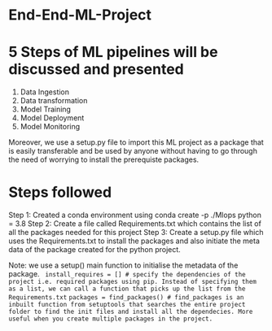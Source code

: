 # End-End-ML-Project

# 5 Steps of ML pipelines will be discussed and presented
1. Data Ingestion
2. Data transformation
3. Model Training
4. Model Deployment 
5. Model Monitoring 

Moreover, we use a setup.py file to import this ML project as a package that is easily transferable and be used by anyone without having to go through the need of worrying to install the prerequiste packages.

# Steps followed 

Step 1: Created a conda environment using conda create -p ./Mlops python = 3.8
Step 2: Create a file called Requirements.txt which contains the list of all the packages needed for this project 
Step 3: Create a setup.py file which uses the Requirements.txt to install the packages and also initiate the meta data of the package created for the python project.

Note: we use a setup() main function to initialise the metadata of the package. 
``` install_requires = [] # specify the dependencies of the project i.e. required packages using pip. Instead of specifying them as a list, we can call a function that picks up the list from the Requirements.txt```
``` packages = find_packages() # find_packages is an inbuilt function from setuptools that searches the entire project folder to find the init files and install all the dependecies. More useful when you create multiple packages in the project. ```